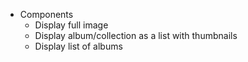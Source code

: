 

- Components
  - Display full image
  - Display album/collection as a list with thumbnails
  - Display list of albums
  
